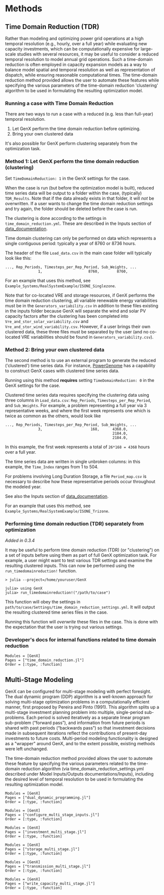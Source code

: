 # Methods
## Time Domain Reduction (TDR)

Rather than modeling and optimizing power grid operations at a high temporal resolution (e.g., hourly, over a full year) while evaluating new capacity investments, which can be computationally expensive for large-scale studies with several resources, it may be useful to consider a reduced temporal resolution to model annual grid operations.
Such a time-domain reduction is often employed in capacity expansion models as a way to balance model spatial and temporal resolution as well as representation of dispatch, while ensuring reasonable computational times.
The time-domain reduction method provided allows the user to automate these features while specifying the various parameters of the time-domain reduction 'clustering' algorithm to be used in formulating the resulting optimization model.

### Running a case with Time Domain Reduction

There are two ways to run a case with a reduced (e.g. less than full-year) temporal resolution.
1. Let GenX perform the time domain reduction before optimizing.
2. Bring your own clustered data

It's also possible for GenX perform clustering separately from the optimization task.

### Method 1: Let GenX perform the time domain reduction (clustering)

Set `TimeDomainReduction: 1` in the GenX settings for the case.

When the case is run (but before the optimization model is built), 
reduced time series data will be output to a folder within the case, (typically) `TDR_Results`.
Note that if the data already exists in that folder, it will *not* be overwritten.
If a user wants to change the time domain reduction settings and try again, the folder should be deleted before the case is run.

The clustering is done according to the settings in `time_domain_reduction.yml`.
These are described in the Inputs section of [data_documentation](data_documentation.md).

Time domain clustering can only be performed on data which represents a single contiguous period: typically a year of 8760 or 8736 hours.

The header of the file `Load_data.csv` in the main case folder will typically look like this:
```
..., Rep_Periods, Timesteps_per_Rep_Period, Sub_Weights, ...
               1,                     8760,        8760,
```

For an example that uses this method, see `Example_Systems/RealSystemExample/ISONE_Singlezone`.

Note that for co-located VRE and storage resources, if GenX performs the time domain reduction clustering, all variable renewable energy variabilities must be in the `Generators_variability.csv` in addition to these files existing in the inputs folder because GenX will separate the wind and solar PV capacity factors after the clustering has been completed into `Vre_and_stor_solar_variability.csv` and `Vre_and_stor_wind_variability.csv`. However, if a user brings their own clustered data, these three files must be separated by the user (and no co-located VRE variabilities should be found in `Generators_variability.csv`).

### Method 2: Bring your own clustered data
The second method is to use an external program to generate the reduced ('clustered') time series data.
For instance, [PowerGenome](https://github.com/PowerGenome/PowerGenome) has a capability to construct GenX cases with clustered time series data.

Running using this method **requires** setting `TimeDomainReduction: 0` in the GenX settings for the case.

Clustered time series data requires specifying the clustering data using three columns in `Load_data.csv`: `Rep_Periods`, `Timesteps_per_Rep_Period`, and `Sub_Weights`.
For example, a problem representing a full year via 3 representative weeks, and where the first week represents one which is twice as common as the others, would look like

```
..., Rep_Periods, Timesteps_per_Rep_Period, Sub_Weights, ...
               3,                      168,      4368.0,
                                                 2184.0,
                                                 2184.0,
```
In this example, the first week represents a total of `26*168 = 4368` hours over a full year.

The time series data are written in single unbroken columns: in this example, the `Time_Index` ranges from 1 to 504.

For problems involving Long Duration Storage, a file `Period_map.csv` is necessary to describe how these representative periods occur throughout the modeled year.

See also the Inputs section of [data_documentation](data_documentation.md).

For an example that uses this method, see `Example_Systems/RealSystemExample/ISONE_Trizone`.

### Performing time domain reduction (TDR) separately from optimization
_Added in 0.3.4_

It may be useful to perform time domain reduction (TDR) (or "clustering") on a set of inputs before using them as part of full GenX optimization task.
For example, a user might want to test various TDR settings and examine the resulting clustered inputs.
This can now be performed using the `run_timedomainreduction!` function.

```
> julia --project=/home/youruser/GenX

julia> using GenX
julia> run_timedomainreduction!("/path/to/case")
```

This function will obey the settings in `path/to/case/Settings/time_domain_reduction_settings.yml`.
It will output the resulting clustered time series files in the case.

Running this function will *overwrite* these files in the case.
This is done with the expectation that the user is trying out various settings.


### Developer's docs for internal functions related to time domain reduction

```@autodocs
Modules = [GenX]
Pages = ["time_domain_reduction.jl"]
Order = [:type, :function]
```

## Multi-Stage Modeling

GenX can be configured for multi-stage modeling with perfect foresight. The dual dynamic program (DDP) algorithm is a well-known approach for solving multi-stage optimization problems in a computationally efficient manner, first proposed by Pereira and
Pinto (1991). This algorithm splits up a multi-stage investment planning problem into multiple, single-period sub-problems. Each period is solved iteratively as a separate linear program sub-problem (“forward pass”), and information from future periods is shared with past periods (“backwards pass”) so that investment decisions made in subsequent iterations reflect the contributions of present-day investments to future costs. Multi-period modeling functionality is designed as a "wrapper" around GenX, and to the extent possible, existing methods were left unchanged.

The time-domain reduction method provided allows the user to automate these feature by specifying the various parameters related to the time-domain reduction algorithm (via time\_domain\_reduction\_settings.yml described under  Model Inputs/Outputs documentations/Inputs), including the desired level of temporal resolution to be used in formulating the resulting optimization model.

```@autodocs
Modules = [GenX]
Pages = ["dual_dynamic_programming.jl"]
Order = [:type, :function]
```

```@autodocs
Modules = [GenX]
Pages = ["configure_multi_stage_inputs.jl"]
Order = [:type, :function]
```

```@autodocs
Modules = [GenX]
Pages = ["investment_multi_stage.jl"]
Order = [:type, :function]
```

```@autodocs
Modules = [GenX]
Pages = ["storage_multi_stage.jl"]
Order = [:type, :function]
```

```@autodocs
Modules = [GenX]
Pages = ["transmission_multi_stage.jl"]
Order = [:type, :function]
```

```@autodocs
Modules = [GenX]
Pages = ["write_capacity_multi_stage.jl"]
Order = [:type, :function]
```
